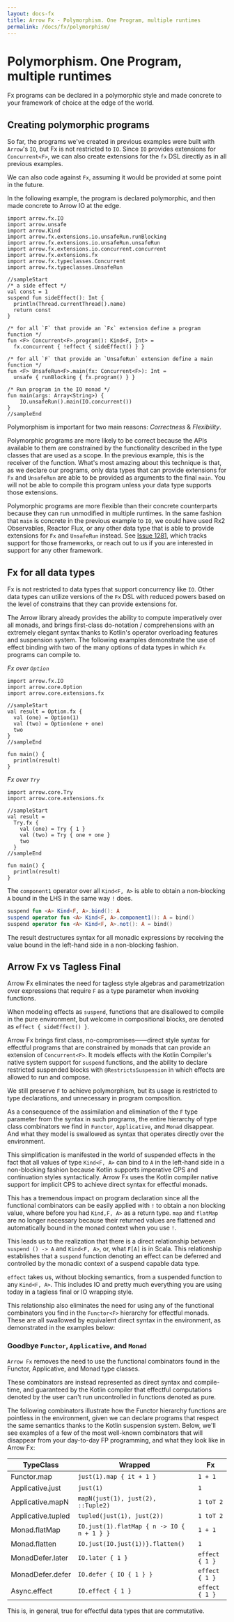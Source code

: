 ```yaml
---
layout: docs-fx
title: Arrow Fx - Polymorphism. One Program, multiple runtimes
permalink: /docs/fx/polymorphism/
---
```


# Polymorphism. One Program, multiple runtimes

Fx programs can be declared in a polymorphic style and made concrete to your framework of choice at the edge of the world.

## Creating polymorphic programs

So far, the programs we've created in previous examples were built with `Arrow`'s `IO`, but Fx is not restricted to `IO`. Since `IO` provides extensions for `Concurrent<F>`, we can also create extensions for the `fx` DSL directly as in all previous examples.

We can also code against `Fx`, assuming it would be provided at some point in the future.

In the following example, the program is declared polymorphic, and then made concrete to Arrow IO at the edge.

```kotlin:ank:playground
import arrow.fx.IO
import arrow.unsafe
import arrow.Kind
import arrow.fx.extensions.io.unsafeRun.runBlocking
import arrow.fx.extensions.io.unsafeRun.unsafeRun
import arrow.fx.extensions.io.concurrent.concurrent
import arrow.fx.extensions.fx
import arrow.fx.typeclasses.Concurrent
import arrow.fx.typeclasses.UnsafeRun

//sampleStart
/* a side effect */
val const = 1
suspend fun sideEffect(): Int {
  println(Thread.currentThread().name)
  return const
}

/* for all `F` that provide an `Fx` extension define a program function */
fun <F> Concurrent<F>.program(): Kind<F, Int> =
  fx.concurrent { !effect { sideEffect() } }

/* for all `F` that provide an `UnsafeRun` extension define a main function */
fun <F> UnsafeRun<F>.main(fx: Concurrent<F>): Int =
  unsafe { runBlocking { fx.program() } }

/* Run program in the IO monad */
fun main(args: Array<String>) {
    IO.unsafeRun().main(IO.concurrent())
}
//sampleEnd
```

Polymorphism is important for two main reasons: *Correctness* & *Flexibility*.

Polymorphic programs are more likely to be correct because the APIs available to them are constrained by the functionality described in the type classes that are used as a scope. In the previous example, this is the receiver of the function.
What's most amazing about this technique is that, as we declare our programs, only data types that can provide extensions for `Fx` and `UnsafeRun` are able to be provided as arguments to the final `main`.
You will not be able to compile this program unless your data type supports those extensions.

Polymorphic programs are more flexible than their concrete counterparts because they can run unmodified in multiple runtimes.
In the same fashion that `main` is concrete in the previous example to `IO`, we could have used Rx2 Observables, Reactor Flux, or any other data type that is able to provide extensions for `Fx` and `UnsafeRun` instead.
See [Issue 1281](https://github.com/arrow-kt/arrow/issues/1281), which tracks support for those frameworks, or reach out to us if you are interested in support for any other framework.

## Fx for all data types

Fx is not restricted to data types that support concurrency like `IO`. Other data types can utilize versions of the `Fx` DSL with reduced powers based on the level of constrains that they can provide extensions for.

The Arrow library already provides the ability to compute imperatively over all monads, and brings first-class do-notation / comprehensions with an extremely elegant syntax thanks to Kotlin's operator overloading features and suspension system. The following examples demonstrate the use of effect binding with two of the many options of data types in which `Fx` programs can compile to.

*Fx over `Option`*
```kotlin:ank:playground
import arrow.fx.IO
import arrow.core.Option
import arrow.core.extensions.fx

//sampleStart
val result = Option.fx {
  val (one) = Option(1)
  val (two) = Option(one + one)
  two
}
//sampleEnd

fun main() {
  println(result)
}
```

*Fx over `Try`*
```kotlin:ank:playground
import arrow.core.Try
import arrow.core.extensions.fx

//sampleStart
val result =
  Try.fx {
    val (one) = Try { 1 }
    val (two) = Try { one + one }
    two
  }
//sampleEnd

fun main() {
  println(result)
}
```

The `component1` operator over all `Kind<F, A>` is able to obtain a non-blocking `A` bound in the LHS in the same way `!` does.

```kotlin
suspend fun <A> Kind<F, A>.bind(): A
suspend operator fun <A> Kind<F, A>.component1(): A = bind()
suspend operator fun <A> Kind<F, A>.not(): A = bind()
```

The result destructures syntax for all monadic expressions by receiving the value bound in the left-hand side in a non-blocking fashion.

## Arrow Fx vs Tagless Final

Arrow Fx eliminates the need for tagless style algebras and parametrization over expressions that require `F` as a type parameter when invoking functions.

When modeling effects as `suspend`, functions that are disallowed to compile in the pure environment, but welcome in compositional blocks, are denoted as `effect { sideEffect() }`.

Arrow Fx brings first class, no-compromises——direct style syntax for effectful programs that are constrained by monads that can provide an extension of `Concurrent<F>`.
 It models effects with the Kotlin Compiler's native system support for `suspend` functions, and the ability to declare restricted suspended blocks with `@RestrictsSuspension` in which effects are allowed to run and compose.

 We still preserve `F` to achieve polymorphism, but its usage is restricted to type declarations, and unnecessary in program composition.

 As a consequence of the assimilation and elimination of the `F` type parameter from the syntax in such programs, the entire hierarchy of type class combinators we find in `Functor`, `Applicative`, and `Monad` disappear. And what they model is swallowed as syntax that operates directly over the environment.

This simplification is manifested in the world of suspended effects in the fact that all values of type `Kind<F, A>` can bind to `A` in the left-hand side in a non-blocking fashion because Kotlin supports imperative CPS and continuation styles syntactically.
Arrow Fx uses the Kotlin compiler native support for implicit CPS to achieve direct syntax for effectful monads.

This has a tremendous impact on program declaration since all the functional combinators can be easily applied with `!` to obtain a non blocking value, where before you had `Kind,F, A>` as a return type.
`map` and `flatMap` are no longer necessary because their returned values are flattened and automatically bound in the monad context when you use `!`.

This leads us to the realization that there is a direct relationship between `suspend () -> A` and `Kind<F, A>`, or, what `F[A]` is in Scala.
This relationship establishes that a `suspend` function denoting an effect can be deferred and controlled by the monadic context of a suspend capable data type.

`effect` takes us, without blocking semantics, from a suspended function to any `Kind<F, A>`.
This includes IO and pretty much everything you are using today in a tagless final or IO wrapping style.

This relationship also eliminates the need for using any of the functional combinators you find in the `Functor<F>` hierarchy for effectful monads.
These are all swallowed by equivalent direct syntax in the environment, as demonstrated in the examples below:

### Goodbye `Functor`, `Applicative`, and `Monad`

`Arrow Fx` removes the need to use the functional combinators found in the Functor, Applicative, and Monad type classes.

These combinators are instead represented as direct syntax and compile-time, and guaranteed by the Kotlin compiler that effectful computations denoted by the user can't run uncontrolled in functions denoted as pure.

The following combinators illustrate how the Functor hierarchy functions are pointless in the environment, given we can declare programs that respect the same semantics thanks to the Kotlin suspension system. Below, we'll see examples of a few of the most well-known combinators that will disappear from your day-to-day FP programming, and what they look like in Arrow Fx:

| TypeClass           | Wrapped | Fx |
|---------------------|-----------|--------------------|
| Functor.map         | `just(1).map { it + 1 }` | `1 + 1`  |
| Applicative.just    | `just(1)` | `1` |
| Applicative.mapN    | `mapN(just(1), just(2), ::Tuple2)` | `1 toT 2` |
| Applicative.tupled  | `tupled(just(1), just(2))` | `1 toT 2` |
| Monad.flatMap       | `IO.just(1).flatMap { n -> IO { n + 1 } }` | `1 + 1` |
| Monad.flatten       | `IO.just(IO.just(1))}.flatten()` | `1` |
| MonadDefer.later    | `IO.later { 1 }` | `effect { 1 }` |
| MonadDefer.defer    | `IO.defer { IO { 1 } }` | `effect { 1 }` |
| Async.effect        | `IO.effect { 1 }` | `effect { 1 }` |

This is, in general, true for effectful data types that are commutative.
